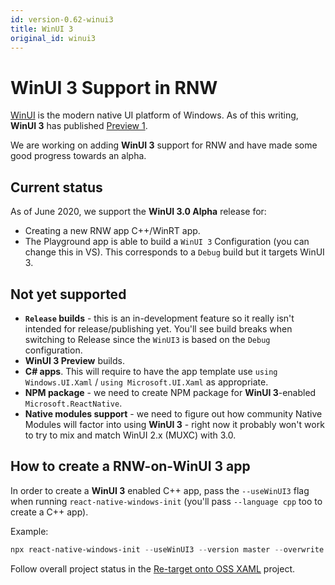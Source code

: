 ```yaml
---
id: version-0.62-winui3
title: WinUI 3
original_id: winui3
---
```


# WinUI 3 Support in RNW

[WinUI](https://microsoft.github.io/microsoft-ui-xaml/) is the modern native UI platform of Windows. As of this writing, **WinUI 3** has published [Preview 1](https://docs.microsoft.com/en-us/windows/apps/winui/winui3/). 

We are working on adding **WinUI 3** support for RNW and have made some good progress towards an alpha.

## Current status

As of June 2020, we support the **WinUI 3.0 Alpha** release for:

* Creating a new RNW app C++/WinRT app. 
* The Playground app is able to build a `WinUI 3` Configuration (you can change this in VS). This corresponds to a `Debug` build but it targets WinUI 3.

## Not yet supported

* **`Release` builds** - this is an in-development feature so it really isn't intended for release/publishing yet. You'll see build breaks when switching to Release since the `WinUI3` is based on the `Debug` configuration.
* **WinUI 3 Preview** builds.
* **C# apps**. This will require to have the app template use  `using Windows.UI.Xaml` / `using Microsoft.UI.Xaml` as appropriate.
* **NPM package** - we need to create NPM package for **WinUI 3**-enabled `Microsoft.ReactNative`.
* **Native modules support** - we need to figure out how community Native Modules will factor into using **WinUI 3** - right now it probably won't work to try to mix and match WinUI 2.x (MUXC) with 3.0.

## How to create a RNW-on-WinUI 3 app

In order to create a **WinUI 3** enabled C++ app, pass the `--useWinUI3` flag when running `react-native-windows-init` (you'll pass `--language cpp` too to create a C++ app).

Example:
```powershell
npx react-native-windows-init --useWinUI3 --version master --overwrite --language cpp
```

Follow overall project status in the [Re-target onto OSS XAML](https://github.com/microsoft/react-native-windows/projects/30) project.
